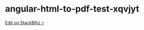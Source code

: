 # angular-html-to-pdf-test-xqvjyt

[Edit on StackBlitz ⚡️](https://stackblitz.com/edit/angular-html-to-pdf-test-xqvjyt)